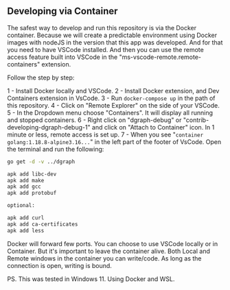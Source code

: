## Developing via Container

The safest way to develop and run this repository is via the Docker container. Because we will create a predictable environment using Docker images with nodeJS in the version that this app was developed. And for that you need to have VSCode installed. And then you can use the remote access feature built into VSCode in the "ms-vscode-remote.remote-containers" extension.

Follow the step by step:

1 - Install Docker locally and VSCode.
2 - Install Docker extension, and Dev Containers extension in VsCode.
3 - Run `docker-compose up` in the path of this repository.
4 - Click on "Remote Explorer" on the side of your VSCode.
5 - In the Dropdown menu choose "Containers". It will display all running and stopped containers.
6 - Right click on "dgraph-debug" or "contrib-developing-dgraph-debug-1" and click on "Attach to Container" icon. In 1 minute or less, remote access is set up.
7 - When you see "`container golang:1.18.8-alpine3.16...`" in the left part of the footer of VsCode. Open the terminal and run the following:

```bash
go get -d -v ../dgraph

apk add libc-dev
apk add make
apk add gcc
apk add protobuf

optional:

apk add curl
apk add ca-certificates
apk add less

```

Docker will forward few ports. You can choose to use VSCode locally or in Container. But it's important to leave the container alive. Both Local and Remote windows in the container you can write/code. As long as the connection is open, writing is bound.

PS. This was tested in Windows 11. Using Docker and WSL.

